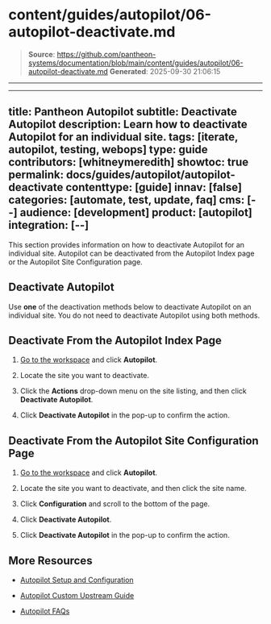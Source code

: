 # content/guides/autopilot/06-autopilot-deactivate.md

> **Source**: https://github.com/pantheon-systems/documentation/blob/main/content/guides/autopilot/06-autopilot-deactivate.md
> **Generated**: 2025-09-30 21:06:15

---

---
title: Pantheon Autopilot
subtitle: Deactivate Autopilot
description: Learn how to deactivate Autopilot for an individual site.
tags: [iterate, autopilot, testing, webops]
type: guide
contributors: [whitneymeredith]
showtoc: true
permalink: docs/guides/autopilot/autopilot-deactivate
contenttype: [guide]
innav: [false]
categories: [automate, test, update, faq]
cms: [--]
audience: [development]
product: [autopilot]
integration: [--]
---

This section provides information on how to deactivate Autopilot for an individual site. Autopilot can be deactivated from the Autopilot Index page or the Autopilot Site Configuration page.

## Deactivate Autopilot

Use **one** of the deactivation methods below to deactivate Autopilot on an individual site. You do not need to deactivate Autopilot using both methods.

## Deactivate From the Autopilot Index Page

1. [Go to the workspace](/guides/account-mgmt/workspace-sites-teams/workspaces#switch-between-workspaces) and click **Autopilot**.

1. Locate the site you want to deactivate.

1. Click the **Actions** <Icon icon="angleDown" /> drop-down menu on the site listing, and then click **Deactivate Autopilot**.

1. Click **Deactivate Autopilot** in the pop-up to confirm the action.

## Deactivate From the Autopilot Site Configuration Page

1. [Go to the workspace](/guides/account-mgmt/workspace-sites-teams/workspaces#switch-between-workspaces) and click **Autopilot**.

1. Locate the site you want to deactivate, and then click the site name.

1. Click **Configuration** and scroll to the bottom of the page.

1. Click **Deactivate Autopilot**.

1. Click **Deactivate Autopilot** in the pop-up to confirm the action.

## More Resources

- [Autopilot Setup and Configuration](/guides/autopilot/enable-autopilot)

- [Autopilot Custom Upstream Guide](/guides/autopilot-custom-upstream)

- [Autopilot FAQs](/guides/autopilot/autopilot-faq)
